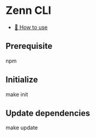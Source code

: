 # Zenn CLI

* [📘 How to use](https://zenn.dev/zenn/articles/zenn-cli-guide)

## Prerequisite
npm

## Initialize
make init

## Update dependencies
make update


